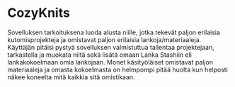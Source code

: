 # CozyKnits
Sovelluksen tarkoituksena luoda alusta niille, jotka tekevät paljon erilaisia kutomisprojekteja ja omistavat paljon erilaisia lankoja/materiaaleja. </br>
Käyttäjän pitäisi pystyä sovelluksen valmistuttua tallentaa projektejaan, tarkastella ja muokata niitä sekä lisätä omaan Lanka Stashiin eli lankakokoelmaan omia lankojaan. Monet käsityöläiset omistavat paljon materiaaleja ja omasta kokoelmasta on helmpompi pitää huolta kun helposti näkee koneelta mitä kaikkia sitä omistikaan.
